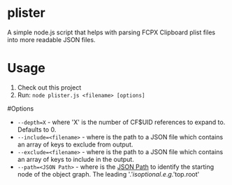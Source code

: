 # plister
A simple node.js script that helps with parsing FCPX Clipboard plist files into more readable JSON files.

# Usage
1. Check out this project
2. Run:
```node plister.js <filename> [options]```

#Options
* ```--depth=X``` - where 'X' is the number of CF$UID references to expand to. Defaults to 0.
* ```--include=<filename>``` - where <filename> is the path to a JSON file which contains an array of keys to exclude from output.
* ```--exclude=<filename>``` - where <filename> is the path to a JSON file which contains an array of keys to include in the output.
* ```--path=<JSON Path>``` - where <JSON Path> is the [JSON Path](http://goessner.net/articles/JsonPath/) to identify the starting node of the object graph. The leading '$.' is optional. e.g. '$top.root'

